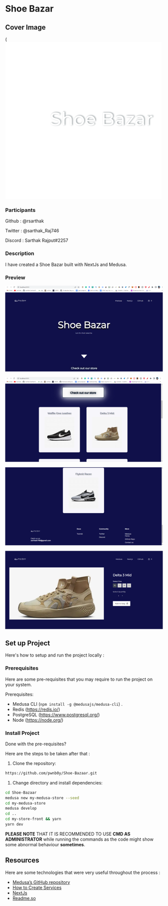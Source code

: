 # Shoe Bazar
## Cover Image
(![Screenshot-0.png](https://raw.githubusercontent.com/rsarthak/SVG/main/hero.png)

### Participants

Github : @rsarthak

Twitter : @sarthak_Raj746

Discord : Sarthak Rajput#2257

### Description

I have created a Shoe Bazar built with NextJs and Medusa.

### Preview

![Screenshot-1.png](https://raw.githubusercontent.com/rsarthak/SVG/main/S1.png)

![Screenshot-2.png](https://raw.githubusercontent.com/rsarthak/SVG/main/S2.png)

![Screenshot-3.png](https://raw.githubusercontent.com/rsarthak/SVG/main/S3.png)

![Screenshot-4.png](https://raw.githubusercontent.com/rsarthak/SVG/main/S4.png)

## Set up Project

Here's how to setup and run the project locally :

### Prerequisites

Here are some pre-requisites that you may require to run the project on your system.

Prerequisites:

- Medusa CLI (```npm install -g @medusajs/medusa-cli```) .
- Redis (https://redis.io/)
- PostgreSQL (https://www.postgresql.org/)
- Node (https://node.org/)

### Install Project

Done with the pre-requisites?

Here are the steps to be taken after that :


1. Clone the repository:

```bash
https://github.com/pwnb0y/Shoe-Bazaar.git
```

1. Change directory and install dependencies:

```bash
cd Shoe-Bazaar
medusa new my-medusa-store --seed
cd my-medusa-store
medusa develop
cd ..
cd my-store-front && yarn
yarn dev
```
**PLEASE NOTE** THAT IT IS RECOMMENDED TO USE **CMD AS ADMINISTRATOR** while running the commands as the code might show some abnormal behaviour **sometimes**.
## Resources

Here are some technologies that were very useful throughout the process :

- [Medusa’s GitHub repository](https://github.com/medusajs/medusa)
- [How to Create Services](https://docs.medusajs.com/advanced/backend/services/create-service)
- [NextJs](https://nextjs.org/)
- [Readme.so](https://readme.so/editor)



